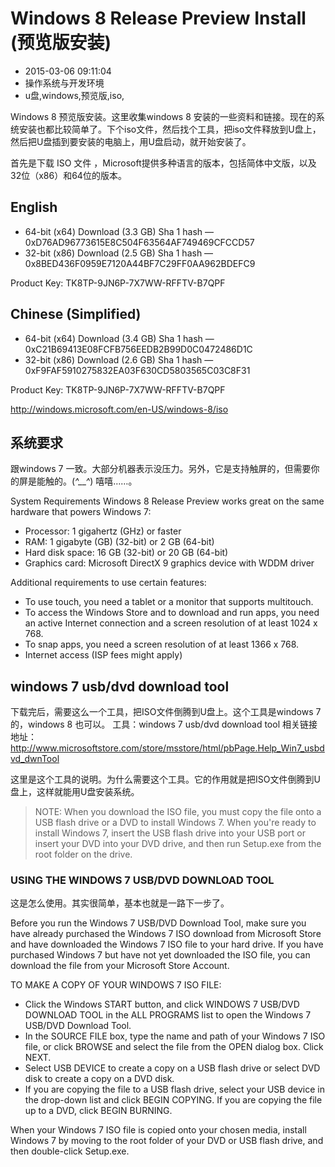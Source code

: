 # Windows 8 Release Preview Install (预览版安装)
- 2015-03-06 09:11:04
- 操作系统与开发环境
- u盘,windows,预览版,iso,

<!--markdown-->Windows 8 预览版安装。这里收集windows 8 安装的一些资料和链接。现在的系统安装也都比较简单了。下个iso文件，然后找个工具，把iso文件释放到U盘上，然后把U盘插到要安装的电脑上，用U盘启动，就开始安装了。


<!--more-->


首先是下载 ISO 文件 ，Microsoft提供多种语言的版本，包括简体中文版，以及32位（x86）和64位的版本。

## English

* 64-bit (x64) Download (3.3 GB) Sha 1 hash — 0xD76AD96773615E8C504F63564AF749469CFCCD57
* 32-bit (x86) Download (2.5 GB) Sha 1 hash — 0x8BED436F0959E7120A44BF7C29FF0AA962BDEFC9

Product Key: TK8TP-9JN6P-7X7WW-RFFTV-B7QPF

## Chinese (Simplified)

* 64-bit (x64) Download (3.4 GB) Sha 1 hash — 0xC21B69413E08FCFB756EEDB2B99D0C0472486D1C
* 32-bit (x86) Download (2.6 GB) Sha 1 hash — 0xF9FAF5910275832EA03F630CD5803565C03C8F31

Product Key: TK8TP-9JN6P-7X7WW-RFFTV-B7QPF

http://windows.microsoft.com/en-US/windows-8/iso

## 系统要求
跟windows 7 一致。大部分机器表示没压力。另外，它是支持触屏的，但需要你的屏是能触的。(*^__^*) 嘻嘻……。

System Requirements
Windows 8 Release Preview works great on the same hardware that powers Windows 7:

* Processor: 1 gigahertz (GHz) or faster
* RAM: 1 gigabyte (GB) (32-bit) or 2 GB (64-bit)
* Hard disk space: 16 GB (32-bit) or 20 GB (64-bit)
* Graphics card: Microsoft DirectX 9 graphics device with WDDM driver

Additional requirements to use certain features:

* To use touch, you need a tablet or a monitor that supports multitouch.
* To access the Windows Store and to download and run apps, you need an active Internet connection and a screen resolution of at least 1024 x 768.
* To snap apps, you need a screen resolution of at least 1366 x 768.
* Internet access (ISP fees might apply)

## windows 7 usb/dvd download tool

下载完后，需要这么一个工具，把ISO文件倒腾到U盘上。这个工具是windows 7 的，windows 8 也可以。
工具：windows 7 usb/dvd download tool
相关链接地址：http://www.microsoftstore.com/store/msstore/html/pbPage.Help_Win7_usbdvd_dwnTool

这里是这个工具的说明。为什么需要这个工具。它的作用就是把ISO文件倒腾到U盘上，这样就能用U盘安装系统。

> NOTE: When you download the ISO file, you must copy the file onto a USB flash drive or a DVD to install Windows 7. When you're ready to install Windows 7, insert the USB flash drive into your USB port or insert your DVD into your DVD drive, and then run Setup.exe from the root folder on the drive.

### USING THE WINDOWS 7 USB/DVD DOWNLOAD TOOL
这是怎么使用。其实很简单，基本也就是一路下一步了。

Before you run the Windows 7 USB/DVD Download Tool, make sure you have already purchased the Windows 7 ISO download from Microsoft Store and have downloaded the Windows 7 ISO file to your hard drive. If you have purchased Windows 7 but have not yet downloaded the ISO file, you can download the file from your Microsoft Store Account.

TO MAKE A COPY OF YOUR WINDOWS 7 ISO FILE:

* Click the Windows START button, and click WINDOWS 7 USB/DVD DOWNLOAD TOOL in the ALL PROGRAMS list to open the Windows 7 USB/DVD Download Tool.
* In the SOURCE FILE box, type the name and path of your Windows 7 ISO file, or click BROWSE and select the file from the OPEN dialog box. Click NEXT.
* Select USB DEVICE to create a copy on a USB flash drive or select DVD disk to create a copy on a DVD disk.
* If you are copying the file to a USB flash drive, select your USB device in the drop-down list and click BEGIN COPYING. If you are copying the file up to a DVD, click BEGIN BURNING.

When your Windows 7 ISO file is copied onto your chosen media, install Windows 7 by moving to the root folder of your DVD or USB flash drive, and then double-click Setup.exe.